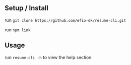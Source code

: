 ## Setup / Install
run `git clone https://github.com/efio-dk/resume-cli.git`

run `npm link`

## Usage
run `resume-cli -h` to view the help section